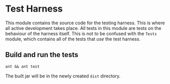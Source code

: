 # Test Harness
This module contains the source code for the testing harness. This is where all active development takes place. All tests in this module are tests on the behaviour of the harness itself. This is not to be confused with the `Tests` module, which contains all of the tests that _use_ the test harness.

## Build and run the tests
```shell
ant && ant test
```
The built jar will be in the newly created `dist` directory.
